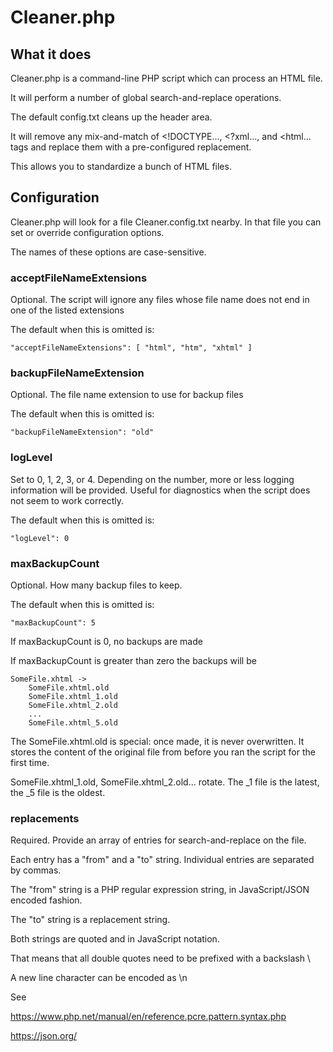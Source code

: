# Cleaner.php

## What it does

Cleaner.php is a command-line PHP script which can process an HTML file.

It will perform a number of global search-and-replace operations.

The default config.txt cleans up the header area.

It will remove any mix-and-match of &lt;!DOCTYPE..., &lt;?xml..., and &lt;html... tags and replace them
with a pre-configured replacement. 

This allows you to standardize a bunch of HTML files.

## Configuration

Cleaner.php will look for a file Cleaner.config.txt nearby. In that file you can set 
or override configuration options. 

The names of these options are case-sensitive.

### acceptFileNameExtensions

Optional. The script will ignore any files whose file name does not end in one of the listed extensions

The default when this is omitted is:

    "acceptFileNameExtensions": [ "html", "htm", "xhtml" ]

### backupFileNameExtension

Optional. The file name extension to use for backup files

The default when this is omitted is:

    "backupFileNameExtension": "old"

### logLevel

Set to 0, 1, 2, 3, or 4. Depending on the number, more or less logging information will be
provided. Useful for diagnostics when the script does not seem to work correctly.

The default when this is omitted is:

    "logLevel": 0

### maxBackupCount

Optional. How many backup files to keep.

The default when this is omitted is:

    "maxBackupCount": 5

If maxBackupCount is 0, no backups are made

If maxBackupCount is greater than zero the backups will be

    SomeFile.xhtml ->
        SomeFile.xhtml.old
        SomeFile.xhtml_1.old
        SomeFile.xhtml_2.old
        ...
        SomeFile.xhtml_5.old

The SomeFile.xhtml.old is special: once made, it is never overwritten. It
stores the content of the original file from before you ran the script for the 
first time.

SomeFile.xhtml&lowbar;1.old, SomeFile.xhtml&lowbar;2.old... rotate. The &lowbar;1 file is the latest,
the &lowbar;5 file is the oldest.

### replacements

Required. Provide an array of entries for search-and-replace on the file.

Each entry has a "from" and a "to" string. Individual entries are separated by commas.

The "from" string is a PHP regular expression string, in JavaScript/JSON encoded
fashion. 

The "to" string is a replacement string.

Both strings are quoted and in JavaScript notation.

That means that all double quotes need to be prefixed with a backslash \

A new line character can be encoded as \n 

See

https://www.php.net/manual/en/reference.pcre.pattern.syntax.php

https://json.org/



